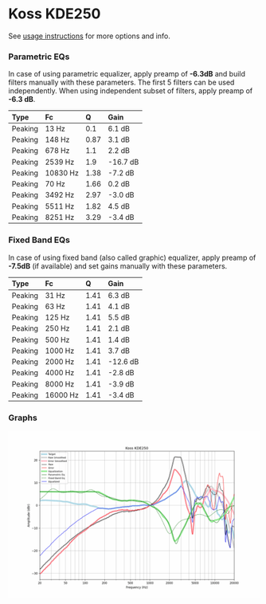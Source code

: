 # Koss KDE250
See [usage instructions](https://github.com/jaakkopasanen/AutoEq#usage) for more options and info.

### Parametric EQs
In case of using parametric equalizer, apply preamp of **-6.3dB** and build filters manually
with these parameters. The first 5 filters can be used independently.
When using independent subset of filters, apply preamp of **-6.3 dB**.

| Type    | Fc       |    Q | Gain     |
|:--------|:---------|:-----|:---------|
| Peaking | 13 Hz    | 0.1  | 6.1 dB   |
| Peaking | 148 Hz   | 0.87 | 3.1 dB   |
| Peaking | 678 Hz   | 1.1  | 2.2 dB   |
| Peaking | 2539 Hz  | 1.9  | -16.7 dB |
| Peaking | 10830 Hz | 1.38 | -7.2 dB  |
| Peaking | 70 Hz    | 1.66 | 0.2 dB   |
| Peaking | 3492 Hz  | 2.97 | -3.0 dB  |
| Peaking | 5511 Hz  | 1.82 | 4.5 dB   |
| Peaking | 8251 Hz  | 3.29 | -3.4 dB  |

### Fixed Band EQs
In case of using fixed band (also called graphic) equalizer, apply preamp of **-7.5dB**
(if available) and set gains manually with these parameters.

| Type    | Fc       |    Q | Gain     |
|:--------|:---------|:-----|:---------|
| Peaking | 31 Hz    | 1.41 | 6.3 dB   |
| Peaking | 63 Hz    | 1.41 | 4.1 dB   |
| Peaking | 125 Hz   | 1.41 | 5.5 dB   |
| Peaking | 250 Hz   | 1.41 | 2.1 dB   |
| Peaking | 500 Hz   | 1.41 | 1.4 dB   |
| Peaking | 1000 Hz  | 1.41 | 3.7 dB   |
| Peaking | 2000 Hz  | 1.41 | -12.6 dB |
| Peaking | 4000 Hz  | 1.41 | -2.8 dB  |
| Peaking | 8000 Hz  | 1.41 | -3.9 dB  |
| Peaking | 16000 Hz | 1.41 | -3.4 dB  |

### Graphs
![](./Koss%20KDE250.png)